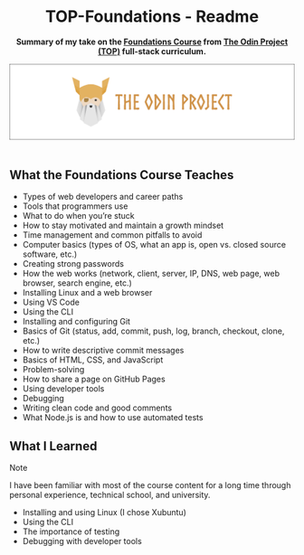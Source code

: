 <h1 align="center">TOP-Foundations - Readme</h1>
<p align="center">
  <strong>
     Summary of my take on the <a href="https://www.theodinproject.com/paths/foundations/courses/foundations" target="_blank">Foundations Course</a> from <a href="https://www.theodinproject.com" target="_blank">The Odin Project (TOP)</a> full-stack curriculum. 
  </strong>
</p>
<div align="center">
  <a href="https://www.theodinproject.com">
    <img src="_for_readme/banner.png">
  </a>
</div>

<br>

<!--
Check out [live version](https://pasek108.github.io/TOP-Foundations/) with my assignments and knowledge check answers.
-->

## What the Foundations Course Teaches  
- Types of web developers and career paths  
- Tools that programmers use  
- What to do when you’re stuck  
- How to stay motivated and maintain a growth mindset  
- Time management and common pitfalls to avoid  
- Computer basics (types of OS, what an app is, open vs. closed source software, etc.)  
- Creating strong passwords  
- How the web works (network, client, server, IP, DNS, web page, web browser, search engine, etc.)  
- Installing Linux and a web browser  
- Using VS Code  
- Using the CLI  
- Installing and configuring Git  
- Basics of Git (status, add, commit, push, log, branch, checkout, clone, etc.)  
- How to write descriptive commit messages  
- Basics of HTML, CSS, and JavaScript  
- Problem-solving  
- How to share a page on GitHub Pages  
- Using developer tools  
- Debugging  
- Writing clean code and good comments  
- What Node.js is and how to use automated tests  

## What I Learned  
> [!NOTE]  
> I have been familiar with most of the course content for a long time through personal experience, technical school, and university.

- Installing and using Linux (I chose Xubuntu)  
- Using the CLI  
- The importance of testing  
- Debugging with developer tools  
